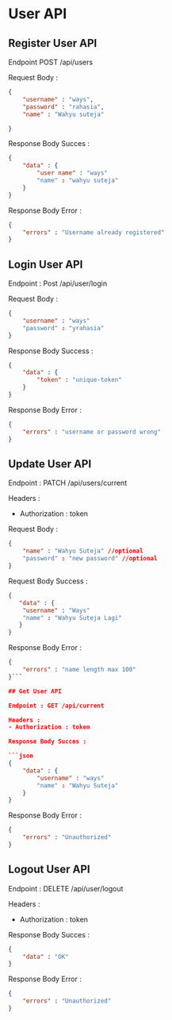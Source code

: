 # User API

## Register User API

Endpoint POST /api/users

Request Body :

```json
{
    "username" : "ways",
    "password" : "rahasia",
    "name" : "Wahyu suteja"

}
```

Response Body Succes :

```json
{
    "data" : {
        "user name" : "ways"
        "name" : "wahyu suteja"
    }
}
```

Response Body Error :

```json
{
    "errors" : "Username already registered"
}
```

## Login User API

Endpoint : Post /api/user/login

Request Body :

```json
{
    "username" : "ways"
    "password" : "yrahasia"
}
```

Response Body Success :

```json
{
    "data" : {
        "token" : "unique-token"
    }
}
```

Response Body Error :
```json
{
    "errors" : "username or password wrong"
}
```

## Update User API

Endpoint : PATCH /api/users/current

Headers :
- Authorization : token

Request Body :

```json
{
    "name" : "Wahyu Suteja" //optional
    "password" : "new password" //optional
}
```

Request Body Success :


```json
{
   "data" : {
    "username" : "Ways"
    "name" : "Wahyu Suteja Lagi"
   } 
}
```

Response Body Error :

```json
{
    "errors" : "name length max 100"
}```

## Get User API

Endpoint : GET /api/current

Headers :
- Authorization : token

Response Body Succes :

```json
{
    "data" : {
        "username" : "ways"
        "name" : "Wahyu Suteja"
    }
}
```

Response Body Error :

```json
{
    "errors" : "Unauthorized"
}
```

## Logout User API

Endpoint : DELETE /api/user/logout

Headers :
- Authorization : token

Response Body Succes :

```json
{
    "data" : "OK"
}
```

Response Body Error :

```json
{
    "errors" : "Unauthorized"
}
```